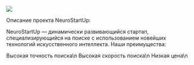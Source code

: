 ![](https://netology-code.github.io/git-homeworks/introduction/assets/logo.png)

Описание проекта NeuroStartUp:

NeuroStartUp — динамически развивающийся стартап, специализирующийся на поиске с использованием новейших технологий искусственного интеллекта. Наши преимущества:

Высокая точность поиска\n
Высокая скорость поиска\n
Низкая цена\n

